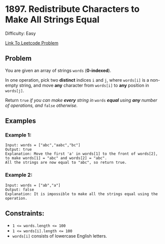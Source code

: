 # 1897. Redistribute Characters to Make All Strings Equal
Difficulty: Easy

[Link To Leetcode Problem](https://leetcode.com/problems/redistribute-characters-to-make-all-strings-equal/)

## Problem
You are given an array of strings `words` (**0-indexed**).

In one operation, pick two **distinct** indices `i` and `j`, where `words[i]` is a non-empty string, and move **any** character from `words[i]` to **any** position in `words[j]`.

Return `true` *if you can make **every** string in* `words` ***equal** using **any** number of operations, and* `false` *otherwise.*

## Examples
### Example 1:
```
Input: words = ["abc","aabc","bc"]
Output: true
Explanation: Move the first 'a' in words[1] to the front of words[2],
to make words[1] = "abc" and words[2] = "abc".
All the strings are now equal to "abc", so return true.
```
### Example 2:
```
Input: words = ["ab","a"]
Output: false
Explanation: It is impossible to make all the strings equal using the operation.
```

## Constraints:
- `1 <= words.length <= 100`
- `1 <= words[i].length <= 100`
- `words[i]` consists of lowercase English letters.